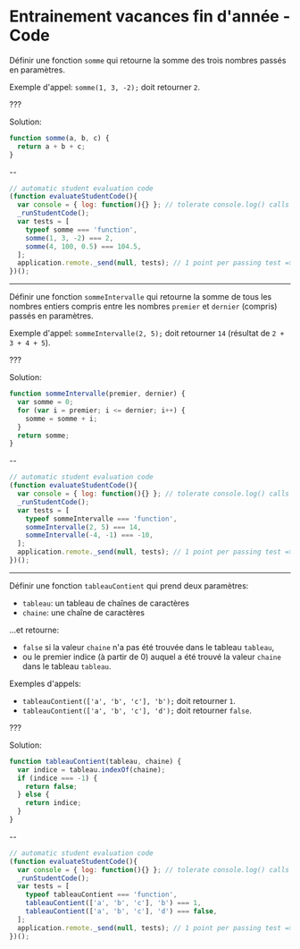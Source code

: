# Entrainement vacances fin d'année - Code

Définir une fonction `somme` qui retourne la somme des trois nombres passés en paramètres.

Exemple d'appel: `somme(1, 3, -2);` doit retourner `2`.

???

Solution:
```js
function somme(a, b, c) {
  return a + b + c;
}
```

--

```js
// automatic student evaluation code
(function evaluateStudentCode(){
  var console = { log: function(){} }; // tolerate console.log() calls
  _runStudentCode();
  var tests = [
    typeof somme === 'function', 
    somme(1, 3, -2) === 2,
    somme(4, 100, 0.5) === 104.5,
  ];
  application.remote._send(null, tests); // 1 point per passing test => 3 pts per exercise
})();
```

---

Définir une fonction `sommeIntervalle` qui retourne la somme de tous les nombres entiers compris entre les nombres `premier` et `dernier` (compris) passés en paramètres.

Exemple d'appel: `sommeIntervalle(2, 5);` doit retourner `14` (résultat de `2 + 3 + 4 + 5`).

???

Solution:
```js
function sommeIntervalle(premier, dernier) {
  var somme = 0;
  for (var i = premier; i <= dernier; i++) {
    somme = somme + i;
  }
  return somme;
}
```

--

```js
// automatic student evaluation code
(function evaluateStudentCode(){
  var console = { log: function(){} }; // tolerate console.log() calls
  _runStudentCode();
  var tests = [
    typeof sommeIntervalle === 'function',
    sommeIntervalle(2, 5) === 14,
    sommeIntervalle(-4, -1) === -10,
  ];
  application.remote._send(null, tests); // 1 point per passing test => 3 pts per exercise
})();
```

---

Définir une fonction `tableauContient` qui prend deux paramètres:
 - `tableau`: un tableau de chaînes de caractères
 - `chaine`: une chaîne de caractères

...et retourne:
 - `false` si la valeur `chaine` n'a pas été trouvée dans le tableau `tableau`,
 - ou le premier indice (à partir de 0) auquel a été trouvé la valeur `chaine` dans le tableau `tableau`.

Exemples d'appels:
 - `tableauContient(['a', 'b', 'c'], 'b');` doit retourner `1`.
 - `tableauContient(['a', 'b', 'c'], 'd');` doit retourner `false`.

???

Solution:
```js
function tableauContient(tableau, chaine) {
  var indice = tableau.indexOf(chaine);
  if (indice === -1) {
    return false;
  } else {
    return indice;
  }
}
```

--

```js
// automatic student evaluation code
(function evaluateStudentCode(){
  var console = { log: function(){} }; // tolerate console.log() calls
  _runStudentCode();
  var tests = [
    typeof tableauContient === 'function',
    tableauContient(['a', 'b', 'c'], 'b') === 1,
    tableauContient(['a', 'b', 'c'], 'd') === false,
  ];
  application.remote._send(null, tests); // 1 point per passing test => 3 pts per exercise
})();
```
